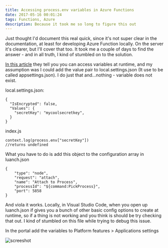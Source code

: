 ```yaml
---
title: Accessing process.env variables in Azure Functions
date: 2017-05-16 00:01:24
tags: Functions, Azure
description: Because it took me so long to figure this out
---
```


Just thought I'd document this real quick, since it's not super clear in the documentation, at least for developing Azure Function locally. On the server it's clearer, but I'll cover that too. It took me a couple of days to find the answer - and in all truth, I kind of stumbled on to the solution.

[In this article](https://docs.microsoft.com/en-us/azure/azure-functions/functions-reference-node) they tell you you can access variables at runtime, and my assumption was I could add the value pair to local.settings.json (It use to be called appsettings.json). I do just that and...nothing - variable does not exist.

local.settings.json:
```
{
  "IsEncrypted": false,
  "Values": {
    "secretKey": "mycoolsecretkey",
  }
}
```

index.js
```
context.log(process.env["secretKey"])
//returns undefined
```


What you have to do is add this object to the configuration array in luanch.json
```
{
    "type": "node",
    "request": "attach",
    "name": "Attach to Process",
    "processId": "${command:PickProcess}",
    "port": 5858
}
```
And viola it works. Locally, in Visual Studio Code, when you open up luanch.json if gives you a bunch of other basic config options to create at runtime, so if a thing is not working and you think is should be try checking that out. I kind of stumbled on this file while trying to debug this issue.

In the portal add the variables to Platform features > Applications settings
	
![screeshot](/images/appsettings.PNG)